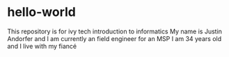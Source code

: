 # hello-world
This repository is for ivy tech introduction to informatics 
My name is Justin Andorfer and I am currently an field engineer for an MSP
I am 34 years old and I live with my fiancé
